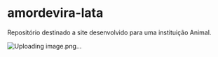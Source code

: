 # amordevira-lata
Repositório destinado a site desenvolvido para uma instituição Animal.


![Uploading image.png…]()
